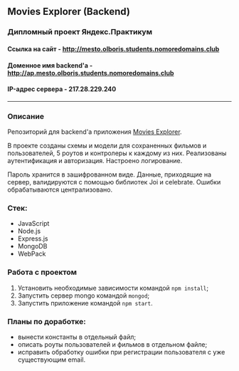 ## Movies Explorer (Backend)

### Дипломный проект Яндекс.Практикум
#### Ссылка на сайт - http://mesto.olboris.students.nomoredomains.club
#### Доменное имя backend'а - http://ap.mesto.olboris.students.nomoredomains.club
#### IP-адрес сервера - 217.28.229.240
---
### Описание
Репозиторий для backend'а приложения [Movies Explorer](https://github.com/olboris/movies-explorer-frontend).

В проекте созданы схемы и модели для сохраненных фильмов и пользователей, 5 роутов и контролеры к каждому из них. Реализованы аутентификация и авторизация. Настроено логирование.

Пароль хранится в зашифрованном виде. Данные, приходящие на сервер, валидируются с помощью библиотек Joi и celebrate. Ошибки обрабатываются централизовано.

### Стек:

* JavaScript
* Node.js
* Express.js
* MongoDB
* WebPack

### Работа с проектом

1. Установить необходимые зависимости командой `npm install`;
2. Запустить сервер mongo  командой `mongod`;
3. Запустить приложение командой `npm start`.

### Планы по доработке:

* вынести константы в отдельный файл;
* описать роуты пользователей и фильмов в отдельном файле;
* исправить обработку ошибки при регистрации пользователя с уже существующим email.
